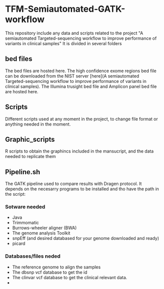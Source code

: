 # TFM-Semiautomated-GATK-workflow

This repository include any data and scripts related to the project "A semiautomated Targeted-sequencing workflow to improve performance of variants in clinical samples" It is divided in several folders

## bed files

The bed files are hosted here. The high confidence exome regions bed file can be downloaded from the NIST server [here](A semiautomated Targeted-sequencing workflow to improve performance of variants in clinical samples). The Illumina trusight bed file and Amplicon panel bed file are hosted here. 

## Scripts

Different scripts used at any moment in the project, to change file format or anything needed in the moment. 

## Graphic_scripts

R scripts to obtain the graphincs included in the mansucript, and the data needed to replicate them

## Pipeline.sh

The GATK pipeline used to compare results with Dragen protocol. It depends on the necesarry programs to be installed and tho have the path in the script:

### Sotware needed
  - Java
  - Trimmomatic
  - Burrows-wheeler aligner (BWA)
  - The genome analysis Toolkit
  - snpEff (and desired databased for your genome downloaded and ready)
  - picard

### Databases/files neded
  - The reference genome to align the samples
  - The dbsnp vcf database to get the id
  - The clinvar vcf database to get the clinical relevant data.
  - 
